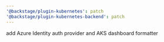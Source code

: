 ```yaml
---
'@backstage/plugin-kubernetes': patch
'@backstage/plugin-kubernetes-backend': patch
---
```


add Azure Identity auth provider and AKS dashboard formatter
